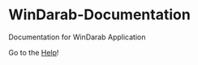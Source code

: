 # WinDarab-Documentation

Documentation for WinDarab Application

Go to the [Help](https://github.com/boschmotorsport/WinDarab-Documentation/wiki)!

